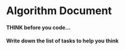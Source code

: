 # Algorithm Document

#### THINK before you code...
#### Write down the list of tasks to help you think
